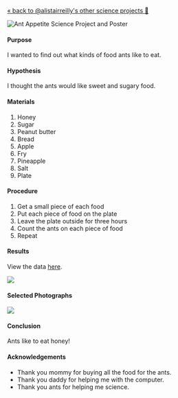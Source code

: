 [« back to @alistairreilly's other science projects :microscope:](https://github.com/alistairreilly/science-projects)

![Ant Appetite Science Project and Poster](http://i.imgur.com/FSRUpg2.jpg)

#### Purpose

I wanted to find out what kinds of food ants like to eat.

#### Hypothesis

I thought the ants would like sweet and sugary food.

#### Materials

1. Honey
2. Sugar
3. Peanut butter
4. Bread
5. Apple
6. Fry
7. Pineapple
8. Salt
9. Plate

#### Procedure

1. Get a small piece of each food
2. Put each piece of food on the plate
3. Leave the plate outside for three hours
4. Count the ants on each piece of food
5. Repeat

#### Results

View the data [here](data.csv).

![](http://i.imgur.com/T8NVy77.png)

#### Selected Photographs

![](http://i.imgur.com/jNBxQh0.jpg)

#### Conclusion

Ants like to eat honey!

#### Acknowledgements

* Thank you mommy for buying all the food for the ants.
* Thank you daddy for helping me with the computer.
* Thank you ants for helping me science.
